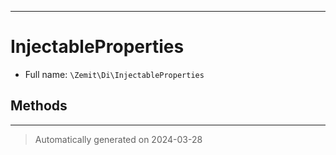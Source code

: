 ***

# InjectableProperties





* Full name: `\Zemit\Di\InjectableProperties`




## Methods


***
> Automatically generated on 2024-03-28

